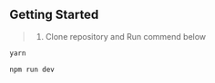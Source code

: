 ## Getting Started
> 1. Clone repository and Run commend below
   ```bash
   yarn
   ```
   ```bash
   npm run dev
   ```
